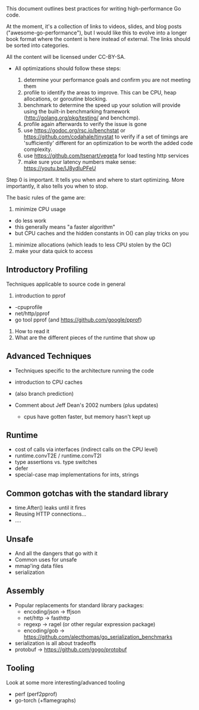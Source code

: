 This document outlines best practices for writing high-performance Go code.

At the moment, it's a collection of links to videos, slides, and blog posts
("awesome-go-performance"), but I would like this to evolve into a longer book
format where the content is here instead of external.  The links should be sorted into categories.

All the content will be licensed under CC-BY-SA.

* All optimizations should follow these steps:

    1. determine your performance goals and confirm you are not meeting them
    1. profile to identify the areas to improve.  This can be CPU, heap allocations, or goroutine blocking.
    1. benchmark to determine the speed up your solution will provide using
       the built-in benchmarking framework (<http://golang.org/pkg/testing/> and benchcmp).
    1. profile again afterwards to verify the issue is gone
    1. use <https://godoc.org/rsc.io/benchstat> or
       <https://github.com/codahale/tinystat> to verify if a set of timings
       are 'sufficiently' different for an optimization to be worth the
       added code complexity.
    1. use <https://github.com/tsenart/vegeta> for load testing http services
    1. make sure your latency numbers make sense: <https://youtu.be/lJ8ydIuPFeU>

Step 0 is important.  It tells you when and where to start optimizing.  More
importantly, it also tells you when to stop.

The basic rules of the game are:

1. minimize CPU usage
 * do less work
 * this generally means "a faster algorithm"
 * but CPU caches and the hidden constants in O() can play tricks on you
1. minimize allocations (which leads to less CPU stolen by the GC)
1. make your data quick to access

## Introductory Profiling

Techniques applicable to source code in general

1. introduction to pprof
 * -cpuprofile
 * net/http/pprof
  * go tool pprof (and <https://github.com/google/pprof>)
1. How to read it
1. What are the different pieces of the runtime that show up

## Advanced Techniques

* Techniques specific to the architecture running the code
 * introduction to CPU caches
 * (also branch prediction)

* Comment about Jeff Dean's 2002 numbers (plus updates)
  * cpus have gotten faster, but memory hasn't kept up

## Runtime
* cost of calls via interfaces (indirect calls on the CPU level)
* runtime.convT2E / runtime.convT2I
* type assertions vs. type switches
* defer
* special-case map implementations for ints, strings

## Common gotchas with the standard library

* time.After() leaks until it fires
* Reusing HTTP connections...
* ....

## Unsafe
* And all the dangers that go with it
* Common uses for unsafe
* mmap'ing data files
* serialization

## Assembly

* Popular replacements for standard library packages:
  * encoding/json -> ffjson
  * net/http -> fasthttp
  * regexp -> ragel (or other regular expression package)
  * encoding/gob -> <https://github.com/alecthomas/go_serialization_benchmarks>
 * serialization is all about tradeoffs
 * protobuf -> <https://github.com/gogo/protobuf>

## Tooling

Look at some more interesting/advanced tooling

* perf  (perf2pprof)
* go-torch (+flamegraphs)
